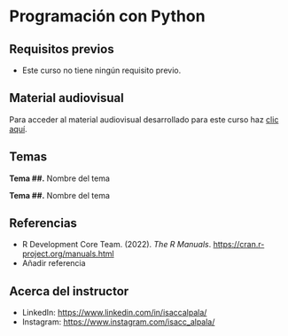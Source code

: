 # Programación con Python

## Requisitos previos
- Este curso no tiene ningún requisito previo.

## Material audiovisual
Para acceder al material audiovisual desarrollado para este curso haz [clic aquí](https://youtube.com/playlist?list=PLfqJ3aqsFYAGwYVsPET7LV-CONCRZJt2S).

## Temas
**Tema ##.** Nombre del tema

**Tema ##.** Nombre del tema

## Referencias
- R Development Core Team. (2022). *The R Manuals*. https://cran.r-project.org/manuals.html
- Añadir referencia

## Acerca del instructor
- LinkedIn: https://www.linkedin.com/in/isaccalpala/
- Instagram: https://www.instagram.com/isacc_alpala/

